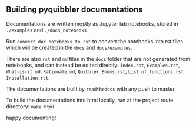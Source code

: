 ## Building pyquibbler documentations

Documentations are written mostly as Jupyter lab notebooks, 
stored in `./examples` and `./docs_notebooks.`

Run `convert_doc_notebooks_to_rst` to convert the notebooks
into rst files which will be created in the `docs` and `docs/examples`.

There are also `rst` and `md` files in the `docs` folder that are not generated 
from notebooks, and can instead be edited directly:
`index.rst`, `Examples.rst`, `What-is-it.md`,
`Rationale.md`, `Quibbler_Enums.rst`, `List_of_functions.rst`
`Installation.rst`. 

The documentations are built by `readthedocs` with any push to master.

To build the documentations into html locally, run at the project route directory:
`make html`

happy documenting!
